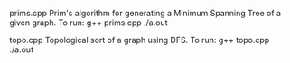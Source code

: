 prims.cpp
Prim's algorithm for generating a Minimum Spanning Tree of a given graph.
To run: 
g++ prims.cpp
./a.out

topo.cpp
Topological sort of a graph using DFS.
To run: 
g++ topo.cpp
./a.out